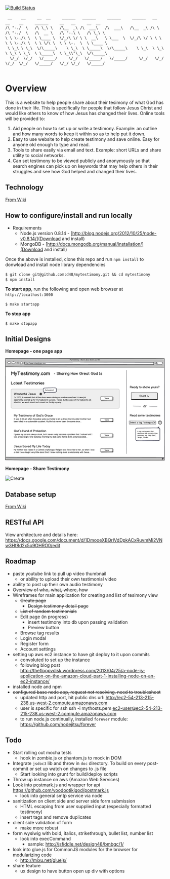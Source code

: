 [![Build Status](https://travis-ci.org/d48/mytestimony.png?branch=master)](https://travis-ci.org/d48/mytestimony)

```
 __    __     __  __     ______   ______     ______     ______   __     __    __     ______     __   __     __  __    
/\ "-./  \   /\ \_\ \   /\__  _\ /\  ___\   /\  ___\   /\__  _\ /\ \   /\ "-./  \   /\  __ \   /\ "-.\ \   /\ \_\ \   
\ \ \-./\ \  \ \____ \  \/_/\ \/ \ \  __\   \ \___  \  \/_/\ \/ \ \ \  \ \ \-./\ \  \ \ \/\ \  \ \ \-.  \  \ \____ \  
 \ \_\ \ \_\  \/\_____\    \ \_\  \ \_____\  \/\_____\    \ \_\  \ \_\  \ \_\ \ \_\  \ \_____\  \ \_\\"\_\  \/\_____\ 
  \/_/  \/_/   \/_____/     \/_/   \/_____/   \/_____/     \/_/   \/_/   \/_/  \/_/   \/_____/   \/_/ \/_/   \/_____/ 
                                                                                                                      
```

# Overview

This is a website to help people share about their tesimony of what God has done in their life. This is specifically for people that follow Jesus Christ and would like others to know of how Jesus has changed their lives. Online tools will be provided to:

1. Aid people on how to set up or write a testimony. Example: an outline and how many words to keep it within so as to help put it down.
2. Easy to use website to help create testimony and save online. Easy for anyone old enough to type and read.
3. Tools to share easily via email and text. Example: short URLs and share utility to social networks.
4. Can set testimony to be viewed publicly and anonymously so that search engines can pick up on keywords that may help others in their struggles and see how God helped and changed their lives.


## Technology

[From Wiki](https://github.com/d48/mytestimony/wiki/Technology)

## How to configure/install and run locally

* Requirements
  * Node.js version 0.8.14 - [http://blog.nodejs.org/2012/10/25/node-v0.8.14/](Download and install)
  * MongoDB - [http://docs.mongodb.org/manual/installation/](Download and install)

Once the above is installed, clone this repo and run `npm install` to donwload and install node library dependencies

```
$ git clone git@github.com:d48/mytestimony.git && cd mytestimony
$ npm install
```

**To start app**, run the following and open web browser at `http://localhost:3000`

```
$ make startapp
```

**To stop app**

```
$ make stopapp 
```


## Initial Designs

**Homepage - one page app**

![Homepage](https://github.com/d48/mytestimony/raw/master/design/wireframes/wireframe-home-v1.png)

**Homepage - Share Testimony**

![Create](http://f.cl.ly/items/3V0h0S103d2C2O0o0v0v/home-wf-share.png)

## Database setup

[From Wiki](https://github.com/d48/mytestimony/wiki/Database)


## RESTful API

View architecture and details here: https://docs.google.com/document/d/1DmooeXBQrIVdDpkACxRuvmMi2VNw3Ht8d2x5o9OHRO0/edit

## Roadmap

* paste youtube link to pull up video thumbnail
  * or ability to upload their own testimonial video
* ability to post up their own audio testimony
* ~~Overview of who, what, where, how~~
* Wireframes for main application for creating and list of tesimony view 
     * ~~Create page~~
	   * ~~Design testimony detail page~~
     * ~~List of random testimonials~~
     * Edit page (in progress)
       * insert testimony into db upon passing validation
       * Preview button
     * Browse tag results
     * Login modal
     * Register form
     * Account settings
* setting up aws ec2 instance to have git deploy to it upon commits
  * convoluted to set up the instance
  * following blog post http://thefloppydisk.wordpress.com/2013/04/25/a-node-js-application-on-the-amazon-cloud-part-1-installing-node-on-an-ec2-instance/
 * installed node and npm
 * ~~configured base node app, request not resolving. need to troubleshoot~~
   * updated http and port, hit public dns url: http://ec2-54-213-215-238.us-west-2.compute.amazonaws.com
   * user is specific for ssh ssh -i mythosts.pem ec2-user@ec2-54-213-215-238.us-west-2.compute.amazonaws.com
   * to run node.js continually, installed `forever` module: https://github.com/nodejitsu/forever
	

## Todo
- Start rolling out mocha tests
  * hook in zombie.js or phantom.js to mock in DOM 
- Integrate `jsdoc3` lib and throw in `doc` directory. To build on every post-commit or set up watch on changes to .js file
  * Start looking into grunt for build/deploy scripts
- Throw up instance on aws (Amazon Web Services)
- Look into postmark.js and wrapper for api https://github.com/voodootikigod/postmark.js
  * look into general smtp service via node
- sanitization on client side and server side form submission
  * HTML escaping from user supplied input (especially formatted testimony)
  * insert tags and remove duplicates
- client side validation of form
  * make more robust
- form wysiwig with bold, italics, strikethrough, bullet list, number list 
  * look into execCommand
    * sample: http://jsfiddle.net/design48/bmbgc/1/
- look into glue.js for CommonJS modules for the browser for modularizing code
  * http://mixu.net/gluejs/
- share feature
  * ux design to have button open up div with options
